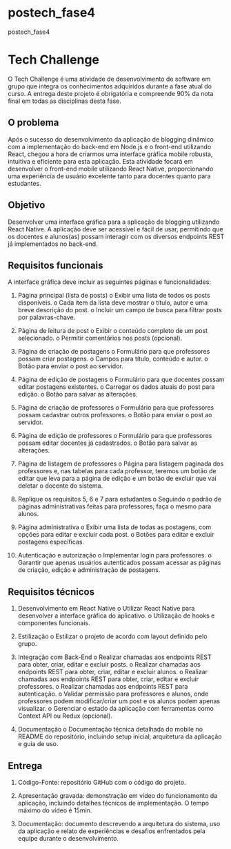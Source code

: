 # postech_fase4
postech_fase4

# Tech Challenge
O Tech Challenge é uma atividade de desenvolvimento de software em
grupo que integra os conhecimentos adquiridos durante a fase atual do curso. A
entrega deste projeto é obrigatória e compreende 90% da nota final em todas as
disciplinas desta fase.

## O problema
Após o sucesso do desenvolvimento da aplicação de blogging dinâmico
com a implementação do back-end em Node.js e o front-end utilizando React,
chegou a hora de criarmos uma interface gráfica mobile robusta, intuitiva e
eficiente para esta aplicação. Esta atividade focará em desenvolver o front-end
mobile utilizando React Native, proporcionando uma experiência de usuário
excelente tanto para docentes quanto para estudantes.

## Objetivo
Desenvolver uma interface gráfica para a aplicação de blogging utilizando
React Native. A aplicação deve ser acessível e fácil de usar, permitindo que os
docentes e alunos(as) possam interagir com os diversos endpoints REST já
implementados no back-end.

## Requisitos funcionais
A interface gráfica deve incluir as seguintes páginas e funcionalidades:

1. Página principal (lista de posts)
o Exibir uma lista de todos os posts disponíveis.
o Cada item da lista deve mostrar o título, autor e uma breve
descrição do post.
o Incluir um campo de busca para filtrar posts por palavras-chave.

2. Página de leitura de post
o Exibir o conteúdo completo de um post selecionado.
o Permitir comentários nos posts (opcional).

3. Página de criação de postagens
o Formulário para que professores possam criar postagens.
o Campos para título, conteúdo e autor.
o Botão para enviar o post ao servidor.

4. Página de edição de postagens
o Formulário para que docentes possam editar postagens
existentes.
o Carregar os dados atuais do post para edição.
o Botão para salvar as alterações.

5. Página de criação de professores
o Formulário para que professores possam cadastrar outros
professores.
o Botão para enviar o post ao servidor.

6. Página de edição de professores
o Formulário para que professores possam editar docentes já
cadastrados.
o Botão para salvar as alterações.

7. Página de listagem de professores
o Página para listagem paginada dos professores e, nas tabelas para
cada professor, teremos um botão de editar que leva para a página
de edição e um botão de excluir que vai deletar o docente do
sistema.

8. Replique os requisitos 5, 6 e 7 para estudantes
o Seguindo o padrão de páginas administrativas feitas para
professores, faça o mesmo para alunos.

9. Página administrativa
o Exibir uma lista de todas as postagens, com opções para editar e
excluir cada post.
o Botões para editar e excluir postagens específicas.

10. Autenticação e autorização
o Implementar login para professores.
o Garantir que apenas usuários autenticados possam acessar as
páginas de criação, edição e administração de postagens.

## Requisitos técnicos
1. Desenvolvimento em React Native
o Utilizar React Native para desenvolver a interface gráfica do
aplicativo.
o Utilização de hooks e componentes funcionais.

2. Estilização
o Estilizar o projeto de acordo com layout definido pelo grupo.

3. Integração com Back-End
o Realizar chamadas aos endpoints REST para obter, criar, editar e
excluir posts.
o Realizar chamadas aos endpoints REST para obter, criar, editar e
excluir alunos.
o Realizar chamadas aos endpoints REST para obter, criar, editar e
excluir professores.
o Realizar chamadas aos endpoints REST para autenticação.
o Validar permissão para professores e alunos, onde professores
podem modificar/criar um post e os alunos podem apenas
visualizar.
o Gerenciar o estado da aplicação com ferramentas como Context
API ou Redux (opcional).

4. Documentação
o Documentação técnica detalhada do mobile no README do
repositório, incluindo setup inicial, arquitetura da aplicação e guia
de uso.

## Entrega
1. Código-Fonte: repositório GitHub com o código do projeto.

2. Apresentação gravada: demonstração em vídeo do funcionamento da
aplicação, incluindo detalhes técnicos de implementação. O tempo
máximo do vídeo é 15min.

3. Documentação: documento descrevendo a arquitetura do sistema, uso
da aplicação e relato de experiências e desafios enfrentados pela equipe
durante o desenvolvimento.